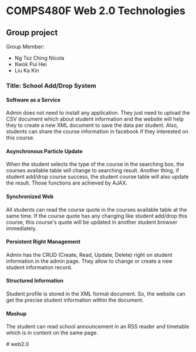 <h1>COMPS480F Web 2.0 Technologies</h1>
<h2>Group project </h2>
Group Member:
	<ul>
		<li>Ng Tsz Ching Nicola </li>
		<li>Kwok Pui Hei </li>
		<li>Liu Ka Kin </li>
	</ul>

<h3>Title: School Add/Drop System</h3>

<h4>Software as a Service</h4>
<p>Admin does not need to install any application. They just need to upload the CSV document which about student information and the website will help they to create a new XML document to save the data per student. Also, students can share the course information in facebook if they interested on this course.</p>

<h4>Asynchronous Particle Update</h4>
<p>When the student selects the type of the course in the searching box, the courses available table will change to searching result. Another thing, if student add/drop course success, the student course table will also update the result. Those functions are achieved by AJAX.</p>

<h4>Synchronized Web</h4>
<p>All students can read the course quote in the courses available table at the same time. If the course quote has any changing like student add/drop this course, this course's quote will be updated in another student browser immediately.</p>

<h4>Persistent Right Management</h4>
<p>Admin has the CRUD (Create, Read, Update, Delete) right on student information in the admin page. They allow to change or create a new student information record.</p>

<h4>Structured Information</h4>
<p>Student profile is stored in the XML format document. So, the website can get the precise student information within the document.</p>

<h4>Mashup</h4>
<p>The student can read school announcement in an RSS reader and timetable which is in content on the same page.</p># web2.0
